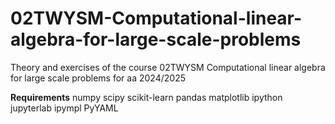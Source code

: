 # 02TWYSM-Computational-linear-algebra-for-large-scale-problems
Theory and exercises of the course 02TWYSM Computational linear algebra for large scale problems for aa 2024/2025

**Requirements**
numpy
scipy
scikit-learn
pandas
matplotlib
ipython
jupyterlab
ipympl
PyYAML
